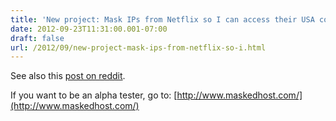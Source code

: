 ```yaml
---
title: 'New project: Mask IPs from Netflix so I can access their USA content from anywhere'
date: 2012-09-23T11:31:00.001-07:00
draft: false
url: /2012/09/new-project-mask-ips-from-netflix-so-i.html
---
```


See also this [post on reddit](http://www.reddit.com/r/netflix/comments/10ce9g/im_looking_for_alpha_testers_for_my_system_that/).  
  
If you want to be an alpha tester, go to: [http://www.maskedhost.com/](http://www.maskedhost.com/)
